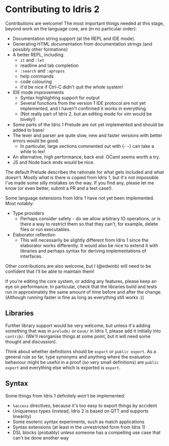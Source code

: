 Contributing to Idris 2
=======================

Contributions are welcome! The most important things needed at this stage,
beyond work on the language core, are (in no particular order):

* Documentation string support (at the REPL and IDE mode).
* Generating HTML documentation from documentation strings (and possibly other
  formations)
* A better REPL, including:
  - `it` and `:let`
  - readline and tab completion
  - `:search` and `:apropos`
  - help commands
  - code colouring
  - it'd be nice if Ctrl-C didn't quit the whole system!
* IDE mode improvements
  - Syntax highlighting support for output 
  - Several functions from the version 1 IDE protocol are not yet implemented,
    and I haven't confirmed it works in everything.
  - (Not really part of Idris 2, but an editing mode for vim would be lovely!)
* Some parts of the Idris 1 Prelude are not yet implemented and should be
  added to base/
* The lexer and parser are quite slow, new and faster versions with better
  errors would be good.
  - In particular, large sections commented out with {- -} can take a while
    to lex!
* An alternative, high performance, back end. OCaml seems worth a try.
* JS and Node back ends would be nice.

The default Prelude describes the rationale for what gets included and what
doesn't. Mostly what is there is copied from Idris 1, but it's not impossible
I've made some silly mistakes on the way. If you find any, please let me know
(or even better, submit a PR and a test case!).

Some language extensions from Idris 1 have not yet been implemented. Most
notably:

* Type providers
  - Perhaps consider safety - do we allow arbitrary IO operations, or is
    there a way to restrict them so that they can't, for example, delete
    files or run executables.
* Elaborator reflection
  - This will necessarily be slightly different from Idris 1 since the
    elaborator works differently. It would also be nice to extend it with
    libraries and perhaps syntax for deriving implementations of interfaces.

Other contributions are also welcome, but I (@edwinb) will need to be
confident that I'll be able to maintain them!

If you're editing the core system, or adding any features, please keep an
eye on performance. In particular, check that the libraries build and tests
run in approximately the same amount of time before and after the change.
(Although running faster is fine as long as everything still works :))

Libraries
---------

Further library support would be very welcome, but unless it's adding something
that was in `prelude/` or `base/` in Idris 1, please add it initially into
`contrib/`. (We'll reorganise things at some point, but it will need some
thought and discussion).

Think about whether definitions should be `export` or `public export`. As
a general rule so far, type synonyms and anything where the evaluation
behaviour might be useful in a proof (so very small definitions) are
`public export` and everything else which is exported is `export`.

Syntax
------

Some things from Idris 1 definitely won't be implemented:

* `%access` directives, because it's too easy to export things by accident
* Uniqueness types (instead, Idris 2 is based on QTT and supports linearity)
* Some esoteric syntax experiments, such as match applications
* Syntax extensions (at least in the unrestricted form from Idris 1)
* DSL blocks (probably) unless someone has a compelling use case that can't
  be done another way
